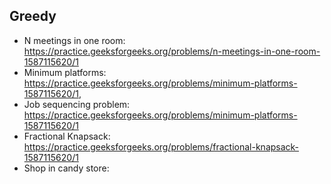 ## Greedy
- N meetings in one room: https://practice.geeksforgeeks.org/problems/n-meetings-in-one-room-1587115620/1
- Minimum platforms: https://practice.geeksforgeeks.org/problems/minimum-platforms-1587115620/1, 
- Job sequencing problem: https://practice.geeksforgeeks.org/problems/minimum-platforms-1587115620/1
- Fractional Knapsack: https://practice.geeksforgeeks.org/problems/fractional-knapsack-1587115620/1
- Shop in candy store: 